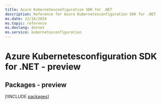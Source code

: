 ```yaml
---
title: Azure Kubernetesconfiguration SDK for .NET
description: Reference for Azure Kubernetesconfiguration SDK for .NET
ms.date: 12/16/2024
ms.topic: reference
ms.devlang: dotnet
ms.service: kubernetesconfiguration
---
```

# Azure Kubernetesconfiguration SDK for .NET - preview
## Packages - preview
[!INCLUDE [packages](kubernetesconfiguration-index.md)]